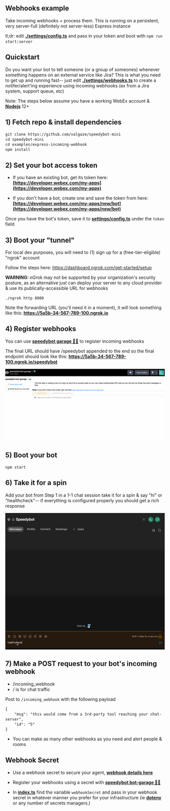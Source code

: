 ## Webhooks example

Take incoming webhooks + process them. This is running on a persistent, very server-full (definitely not server-less) Express instance

tl;dr: edit **[./settings/config.ts](./settings/config.ts)** and pass in your token and boot with `npm run start:server`

## Quickstart

Do you want your bot to tell someone (or a group of someones) whenever something happens on an external service like Jira? This is what you need to get up and running fast-- just edit **[./settings/webhooks.ts](./settings/webhooks.ts)** to create a notifer/alert'ing experience using incoming webhooks (ex from a Jira system, support queue, etc)

Note: The steps below assume you have a working WebEx account & **[Nodejs](https://nodejs.org/en/download/)** 12+

## 1) Fetch repo & install dependencies

```
git clone https://github.com/valgaze/speedybot-mini
cd speedybot-mini
cd examples/express-incoming-webhook
npm install
```

## 2) Set your bot access token

- If you have an existing bot, get its token here: **[https://developer.webex.com/my-apps](https://developer.webex.com/my-apps)**

- If you don't have a bot, create one and save the token from here: **[https://developer.webex.com/my-apps/new/bot](https://developer.webex.com/my-apps/new/bot)**

Once you have the bot's token, save it to **[settings/config.ts](./settings/config.ts)** under the `token` field

## 3) Boot your "tunnel"

For local dev purposes, you will need to (1) sign up for a (free-tier-eligible) "ngrok" account

Follow the steps here: https://dashboard.ngrok.com/get-started/setup

**WARNING:** nGrok may not be supported by your organization's security posture, as an alternative just can deploy your server to any cloud provider & use its publically-accessible URL for webhooks

```
./ngrok http 8000
```

Note the forwarding URL (you'll need it in a moment), it will look something like this: **https://5a5b-34-567-789-100.ngrok.io**

## 4) Register webhooks

You can use **[speedybot garage 🔧🤖](https://codepen.io/valgaze/pen/MWVjEZV)** to register incoming webhooks

The final URL should have /speedybot appended to the end so the final endpoint should look like this: **https://5a5b-34-567-789-100.ngrok.io/speedybot**

![image](./../aws-lambda/assets/speedybot_garage_demo.gif)

## 5) Boot your bot

```
npm start
```

## 6) Take it for a spin

Add your bot from Step 1 in a 1-1 chat session take it for a spin & say "hi" or "healthcheck"-- if everything is configured properly you should get a rich response

![image](./../../docs/assets/first_spin.gif)

## 7) Make a POST request to your bot's incoming webhook

- /incoming_webhook
- / is for chat traffic

Post to `/incoming_webhook` with the following payload

```
{
	"msg": "this would come from a 3rd-party tool reaching your chat-server",
	"id": "5"
}
```

- You can make as many other webhooks as you need and alert people & rooms

## Webhook Secret

- Use a webhook secret to secure your agent, **[webhook details here](./../../docs/webhooks.md#webhook-secrets)**

- Register your webhooks using a secret with **[speedybot bot-garage 🔧🤖](https://codepen.io/valgaze/full/MWVjEZV)**

- In **[index.ts](./index.ts)** find the variable `webhookSecret` and pass in your webhook secret in whatever manner you prefer for your infrastructure (ie **[dotenv](https://www.npmjs.com/package/dotenv)** or any number of secrets managers.)
